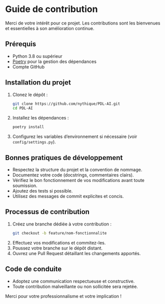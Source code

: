 # Guide de contribution

Merci de votre intérêt pour ce projet. Les contributions sont les bienvenues et essentielles à son amélioration continue.

## Prérequis

- Python 3.8 ou supérieur
- [Poetry](https://python-poetry.org/) pour la gestion des dépendances
- Compte GitHub

## Installation du projet

1. Clonez le dépôt :
   ```bash
   git clone https://github.com/nythique/PDL-AI.git
   cd PDL-AI
   ```
2. Installez les dépendances :
   ```bash
   poetry install
   ```
3. Configurez les variables d’environnement si nécessaire (voir `config/settings.py`).

## Bonnes pratiques de développement

- Respectez la structure du projet et la convention de nommage.
- Documentez votre code (docstrings, commentaires clairs).
- Vérifiez le bon fonctionnement de vos modifications avant toute soumission.
- Ajoutez des tests si possible.
- Utilisez des messages de commit explicites et concis.

## Processus de contribution

1. Créez une branche dédiée à votre contribution :
   ```bash
   git checkout -b feature/nom-fonctionnalite
   ```
2. Effectuez vos modifications et commitez-les.
3. Poussez votre branche sur le dépôt distant.
4. Ouvrez une Pull Request détaillant les changements apportés.

## Code de conduite

- Adoptez une communication respectueuse et constructive.
- Toute contribution malveillante ou non sollicitée sera rejetée.

Merci pour votre professionnalisme et votre implication !
